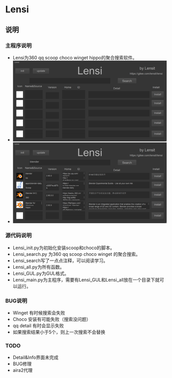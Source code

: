 # Lensi
## 说明
### 主程序说明
+ Lensi为360 qq scoop choco winget hippo的聚合搜索软件。
+ ![主程序](media/media%20(2).png)
+ ![搜索示例](media/media%20(3).png)
### 源代码说明
+ Lensi_init.py为初始化安装scoop和choco的脚本。
+ Lensi_search.py 为360 qq scoop choco winget 的聚合搜索。
+ Lensi_search写了一点点注释，可以阅读学习。
+ Lensi_all.py为所有函数。
+ Lensi_GUL.py为GUL格式。
+ Lensi_main.py为主程序，需要有Lensi_GUL和Lensi_all放在一个目录下就可以运行。
### BUG说明
+ Winget 有时候搜索会失败
+ Choco 安装有可能失败（搜索没问题）
+ qq detail 有时会显示失败
+ 如果搜索结果小于5个，则上一次搜索不会替换
### TODO
+ Detail&Info界面未完成
+ BUG修理
+ aira2代理









